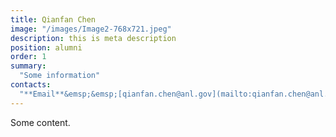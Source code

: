 ```yaml
---
title: Qianfan Chen
image: "/images/Image2-768x721.jpeg"
description: this is meta description
position: alumni
order: 1
summary:
  "Some information"
contacts:
  "**Email**&emsp;&emsp;[qianfan.chen@anl.gov](mailto:qianfan.chen@anl.gov)"
---
```


Some content.
